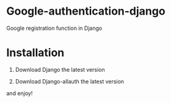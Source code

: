 # Google-authentication-django
Google registration function in Django

# Installation

1. Download Django the latest version

2. Download Django-allauth the latest version

and enjoy!
